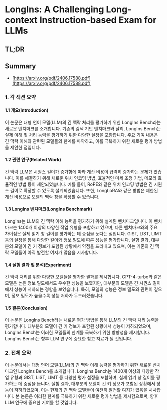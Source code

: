 # LongIns: A Challenging Long-context Instruction-based Exam for LLMs
## TL;DR
## Summary
- [https://arxiv.org/pdf/2406.17588.pdf](https://arxiv.org/pdf/2406.17588.pdf)

### 1. 각 섹션 요약

#### 1.1 개요(Introduction)
이 논문은 대형 언어 모델(LLM)의 긴 맥락 처리를 평가하기 위한 LongIns Bench라는 새로운 벤치마크를 소개합니다. 기존의 검색 기반 벤치마크와 달리, LongIns Bench는 실제 이해 및 처리 능력을 평가하기 위한 다양한 설정을 포함합니다. 주요 기여 내용은 긴 맥락 이해와 관련된 모델들의 한계를 파악하고, 이를 극복하기 위한 새로운 평가 방법을 제안한 점입니다.

#### 1.2 관련 연구(Related Work)
긴 맥락 LLM은 시퀀스 길이가 증가함에 따라 계산 비용이 급격히 증가하는 문제가 있습니다. 이를 해결하기 위해 새로운 위치 인코딩 방법, 효율적인 미세 조정 기법, 메모리 효율적인 방법 등이 제안되었습니다. 예를 들어, RoPE와 같은 위치 인코딩 방법은 긴 시퀀스 길이로 확장할 수 있도록 설계되었습니다. 또한, LongLoRA와 같은 방법은 제한된 계산 비용으로 모델의 맥락 창을 확장할 수 있습니다.

#### 1.3 LongIns 벤치마크(LongIns Benchmark)
LongIns는 LLM의 긴 맥락 이해 능력을 평가하기 위해 설계된 벤치마크입니다. 이 벤치마크는 1400개 이상의 다양한 작업 유형을 포함하고 있으며, 다른 벤치마크와의 주요 차이점은 실제 읽기 창 길이를 평가하는 데 중점을 둔다는 점입니다. GIST, LIST, LIMT 등의 설정을 통해 다양한 길이와 정보 밀도에 따른 성능을 평가합니다. 실험 결과, 대부분의 모델이 긴 키 정보가 포함된 상황에서 약점을 드러내고 있으며, 이는 기존의 긴 맥락 모델들이 아직 발전할 여지가 많음을 시사합니다.

#### 1.4 실험 결과 및 분석(Experiment)
긴 맥락 처리를 위한 다양한 모델들을 평가한 결과를 제시합니다. GPT-4-turbo와 같은 모델은 높은 정보 밀도에서도 우수한 성능을 보였지만, 대부분의 모델은 긴 시퀀스 길이에서 성능이 저하되는 경향을 보였습니다. 특히, 모델의 성능은 정보 밀도와 관련이 깊으며, 정보 밀도가 높을수록 성능 저하가 두드러졌습니다.

#### 1.5 결론(Conclusion)
이 논문은 LongIns Bench라는 새로운 평가 방법을 통해 LLM의 긴 맥락 처리 능력을 평가합니다. 대부분의 모델이 긴 키 정보가 포함된 상황에서 성능이 저하되었으며, LongIns Bench는 이러한 모델들의 한계를 극복하기 위한 방향성을 제시합니다. LongIns Bench는 향후 LLM 연구에 중요한 참고 자료가 될 것입니다.

### 2. 전체 요약
이 논문에서는 대형 언어 모델(LLM)의 긴 맥락 이해 능력을 평가하기 위한 새로운 벤치마크인 LongIns Bench를 소개합니다. LongIns Bench는 1400개 이상의 다양한 작업 유형과 GIST, LIST, LIMT 등 다양한 평가 설정을 포함하며, 실제 읽기 창 길이를 평가하는 데 중점을 둡니다. 실험 결과, 대부분의 모델이 긴 키 정보가 포함된 상황에서 성능이 저하되었으며, 이는 현재의 긴 맥락 모델들이 여전히 발전할 여지가 있음을 시사합니다. 본 논문은 이러한 한계를 극복하기 위한 새로운 평가 방법을 제시함으로써, 향후 LLM 연구에 중요한 기여를 할 것입니다.